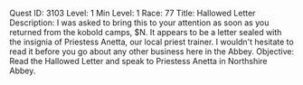 Quest ID: 3103
Level: 1
Min Level: 1
Race: 77
Title: Hallowed Letter
Description: I was asked to bring this to your attention as soon as you returned from the kobold camps, $N. It appears to be a letter sealed with the insignia of Priestess Anetta, our local priest trainer. I wouldn't hesitate to read it before you go about any other business here in the Abbey.
Objective: Read the Hallowed Letter and speak to Priestess Anetta in Northshire Abbey.
